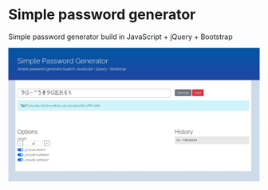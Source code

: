 # Simple password generator
Simple password generator build in JavaScript + jQuery + Bootstrap

![alt text](https://github.com/loiseupro/simple-password-generator/blob/main/simple_password_generator.jpg)
